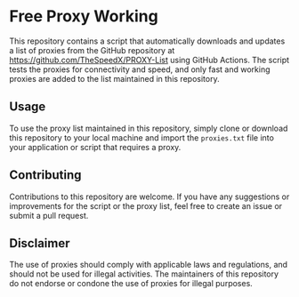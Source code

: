 # Free Proxy Working

This repository contains a script that automatically downloads and updates a list of proxies from the GitHub repository at https://github.com/TheSpeedX/PROXY-List using GitHub Actions. The script tests the proxies for connectivity and speed, and only fast and working proxies are added to the list maintained in this repository.

## Usage

To use the proxy list maintained in this repository, simply clone or download this repository to your local machine and import the `proxies.txt` file into your application or script that requires a proxy.

## Contributing

Contributions to this repository are welcome. If you have any suggestions or improvements for the script or the proxy list, feel free to create an issue or submit a pull request.

## Disclaimer

The use of proxies should comply with applicable laws and regulations, and should not be used for illegal activities. The maintainers of this repository do not endorse or condone the use of proxies for illegal purposes.
